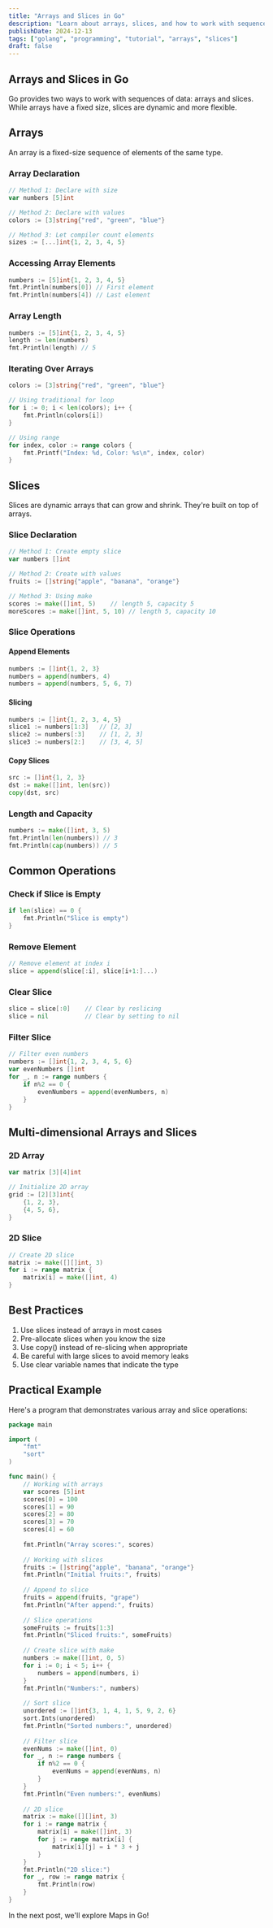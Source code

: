 ```yaml
---
title: "Arrays and Slices in Go"
description: "Learn about arrays, slices, and how to work with sequences of data in Go"
publishDate: 2024-12-13
tags: ["golang", "programming", "tutorial", "arrays", "slices"]
draft: false
---
```


## Arrays and Slices in Go

Go provides two ways to work with sequences of data: arrays and slices. While arrays have a fixed size, slices are dynamic and more flexible.

## Arrays

An array is a fixed-size sequence of elements of the same type.

### Array Declaration

```go
// Method 1: Declare with size
var numbers [5]int

// Method 2: Declare with values
colors := [3]string{"red", "green", "blue"}

// Method 3: Let compiler count elements
sizes := [...]int{1, 2, 3, 4, 5}
```

### Accessing Array Elements

```go
numbers := [5]int{1, 2, 3, 4, 5}
fmt.Println(numbers[0]) // First element
fmt.Println(numbers[4]) // Last element
```

### Array Length

```go
numbers := [5]int{1, 2, 3, 4, 5}
length := len(numbers)
fmt.Println(length) // 5
```

### Iterating Over Arrays

```go
colors := [3]string{"red", "green", "blue"}

// Using traditional for loop
for i := 0; i < len(colors); i++ {
    fmt.Println(colors[i])
}

// Using range
for index, color := range colors {
    fmt.Printf("Index: %d, Color: %s\n", index, color)
}
```

## Slices

Slices are dynamic arrays that can grow and shrink. They're built on top of arrays.

### Slice Declaration

```go
// Method 1: Create empty slice
var numbers []int

// Method 2: Create with values
fruits := []string{"apple", "banana", "orange"}

// Method 3: Using make
scores := make([]int, 5)    // length 5, capacity 5
moreScores := make([]int, 5, 10) // length 5, capacity 10
```

### Slice Operations

#### Append Elements

```go
numbers := []int{1, 2, 3}
numbers = append(numbers, 4)
numbers = append(numbers, 5, 6, 7)
```

#### Slicing

```go
numbers := []int{1, 2, 3, 4, 5}
slice1 := numbers[1:3]   // [2, 3]
slice2 := numbers[:3]    // [1, 2, 3]
slice3 := numbers[2:]    // [3, 4, 5]
```

#### Copy Slices

```go
src := []int{1, 2, 3}
dst := make([]int, len(src))
copy(dst, src)
```

### Length and Capacity

```go
numbers := make([]int, 3, 5)
fmt.Println(len(numbers)) // 3
fmt.Println(cap(numbers)) // 5
```

## Common Operations

### Check if Slice is Empty

```go
if len(slice) == 0 {
    fmt.Println("Slice is empty")
}
```

### Remove Element

```go
// Remove element at index i
slice = append(slice[:i], slice[i+1:]...)
```

### Clear Slice

```go
slice = slice[:0]    // Clear by reslicing
slice = nil          // Clear by setting to nil
```

### Filter Slice

```go
// Filter even numbers
numbers := []int{1, 2, 3, 4, 5, 6}
var evenNumbers []int
for _, n := range numbers {
    if n%2 == 0 {
        evenNumbers = append(evenNumbers, n)
    }
}
```

## Multi-dimensional Arrays and Slices

### 2D Array

```go
var matrix [3][4]int

// Initialize 2D array
grid := [2][3]int{
    {1, 2, 3},
    {4, 5, 6},
}
```

### 2D Slice

```go
// Create 2D slice
matrix := make([][]int, 3)
for i := range matrix {
    matrix[i] = make([]int, 4)
}
```

## Best Practices

1. Use slices instead of arrays in most cases
2. Pre-allocate slices when you know the size
3. Use copy() instead of re-slicing when appropriate
4. Be careful with large slices to avoid memory leaks
5. Use clear variable names that indicate the type

## Practical Example

Here's a program that demonstrates various array and slice operations:

```go
package main

import (
    "fmt"
    "sort"
)

func main() {
    // Working with arrays
    var scores [5]int
    scores[0] = 100
    scores[1] = 90
    scores[2] = 80
    scores[3] = 70
    scores[4] = 60
    
    fmt.Println("Array scores:", scores)
    
    // Working with slices
    fruits := []string{"apple", "banana", "orange"}
    fmt.Println("Initial fruits:", fruits)
    
    // Append to slice
    fruits = append(fruits, "grape")
    fmt.Println("After append:", fruits)
    
    // Slice operations
    someFruits := fruits[1:3]
    fmt.Println("Sliced fruits:", someFruits)
    
    // Create slice with make
    numbers := make([]int, 0, 5)
    for i := 0; i < 5; i++ {
        numbers = append(numbers, i)
    }
    fmt.Println("Numbers:", numbers)
    
    // Sort slice
    unordered := []int{3, 1, 4, 1, 5, 9, 2, 6}
    sort.Ints(unordered)
    fmt.Println("Sorted numbers:", unordered)
    
    // Filter slice
    evenNums := make([]int, 0)
    for _, n := range numbers {
        if n%2 == 0 {
            evenNums = append(evenNums, n)
        }
    }
    fmt.Println("Even numbers:", evenNums)
    
    // 2D slice
    matrix := make([][]int, 3)
    for i := range matrix {
        matrix[i] = make([]int, 3)
        for j := range matrix[i] {
            matrix[i][j] = i * 3 + j
        }
    }
    fmt.Println("2D slice:")
    for _, row := range matrix {
        fmt.Println(row)
    }
}
```

In the next post, we'll explore Maps in Go!
